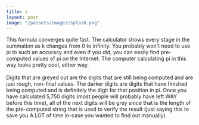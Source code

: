 ```yaml
---
title: s
layout: post
image: "/passets/images/splash.png"
---
```


This formula converges quite fast. The calculator shows every stage in the summation as k changes from 0 to infinity. You probably won't need to use pi to such an accuracy and even if you did, you can easily find pre-computed values of pi on the Internet. The computer calculating pi in this way looks pretty cool, either way.
<br><br>
Digits that are greyed out are the digits that are still being computed and are just rough, non-final values. The darker digits are digits that have finished being computed and is definitely the digit for that position in pi. Once you have calculated 5,750 digits (most people will probably have left WAY before this time), all of the next digits will be grey since that is the length of the pre-computed string that is used to verify the result (just saying this to save you A LOT of time in-case you wanted to find out manually).